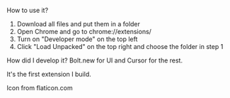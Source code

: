 How to use it?
1. Download all files and put them in a folder
2. Open Chrome and go to chrome://extensions/
3. Turn on "Developer mode" on the top left
4. Click "Load Unpacked" on the top right and choose the folder in step 1

How did I develop it? 
Bolt.new for UI and Cursor for the rest.

It's the first extension I build.

Icon from flaticon.com
